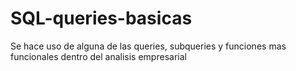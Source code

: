# SQL-queries-basicas
Se hace uso de alguna de las queries, subqueries y funciones mas funcionales dentro del analisis empresarial
